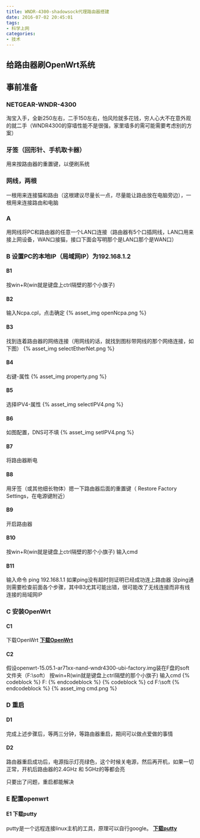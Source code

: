 ```yaml
---
title: WNDR-4300-shadowsock代理路由器搭建
date: 2016-07-02 20:45:01
tags:
- 科学上网
categories:
- 技术
---
```

## 给路由器刷OpenWrt系统

## 事前准备
###  NETGEAR-WNDR-4300
  淘宝入手，全新250左右，二手150左右，怕风险就多花钱，穷人心大不在意外观的就二手（WNDR4300的穿墙性能不是很强，家里墙多的需可能需要考虑别的方案）
### 牙签（回形针、手机取卡器）
  用来按路由器的重置键，以便刷系统
### 网线，两根
  一根用来连接猫和路由（这根建议尽量长一点，尽量能让路由放在电脑旁边），一根用来连接路由和电脑


### A 
  用网线将PC和路由器的任意一个LAN口连接（路由器有5个口插网线，LAN口用来接上网设备，WAN口接猫，接口下面会写明那个是LAN口那个是WAN口）

### B 设置PC的本地IP（局域网IP）为192.168.1.2
#### B1 
  按win+R(win就是键盘上ctrl隔壁的那个小旗子)
#### B2 
  输入Ncpa.cpl，点击确定
{% asset_img openNcpa.png %}
#### B3
  找到连着路由器的网络连接（用网线的话，就找到图标带网线的那个网络连接，如下图）
{% asset_img selectEtherNet.png %}
#### B4 
右键-属性
{% asset_img property.png %}
#### B5 
选择IPV4-属性
{% asset_img selectIPV4.png %}
#### B6 
如图配置，DNS可不填
{% asset_img setIPV4.png %}
#### B7 
将路由器断电
#### B8 
  用牙签（或其他细长物体）摁一下路由器后面的重置键（ Restore Factory Settings，在电源键附近）
#### B9 
开启路由器
#### B10
按win+R(win就是键盘上ctrl隔壁的那个小旗子) 输入cmd
#### B11 
输入命令
ping 192.168.1.1
  如果ping没有超时则证明已经成功连上路由器
  没ping通则需要检查前面各个步骤，其中B3尤其可能出错，很可能改了无线连接而非有线连接的局域网IP

### C 安装OpenWrt
#### C1
下载OpenWrt
<b><a href="https://downloads.openwrt.org/latest/ar71xx/nand/openwrt-15.05.1-ar71xx-nand-wndr4300-ubi-factory.img">下载OpenWrt</a></b>
#### C2
  假设openwrt-15.05.1-ar71xx-nand-wndr4300-ubi-factory.img装在F盘的soft文件夹（F:\soft）
  按win+R(win就是键盘上ctrl隔壁的那个小旗子) 输入cmd
{% codeblock %}
F:
{% endcodeblock %}
{% codeblock %}
cd F:\soft
{% endcodeblock %}
{% asset_img cmd.png %}

### D 重启
#### D1 
  完成上述步骤后，等两三分钟，等路由器重启，期间可以做点爱做的事情
#### D2
  路由器重启成功后，电源指示灯亮绿色，这个时候关电源，然后再开机，如果一切正常，开机后路由器的2.4GHz 和 5GHz的等都会亮

  只要出了问题，重启都能解决

### E 配置openwrt
#### E1 下载putty
putty是一个远程连接linux主机的工具，原理可以自行google。
<b><a href="https://the.earth.li/~sgtatham/putty/latest/x86/putty.exe">下载putty</a></b>
